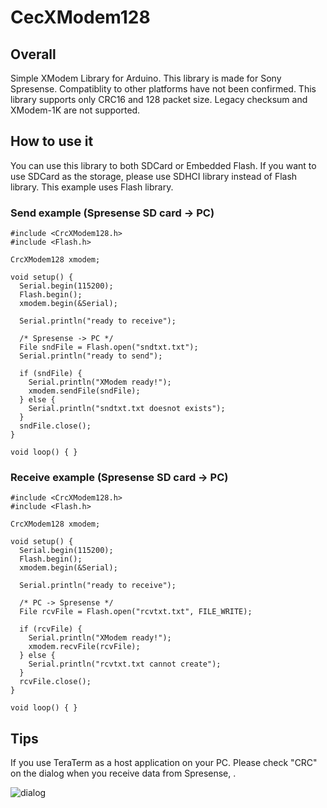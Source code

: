 # CecXModem128

## Overall
Simple XModem Library for Arduino. This library is made for Sony Spresense. Compatiblity to other platforms have not been confirmed.
This library supports only CRC16 and 128 packet size. Legacy checksum and XModem-1K are not supported.

## How to use it
You can use this library to both SDCard or Embedded Flash. If you want to use SDCard as the storage, 
please use SDHCI library instead of Flash library. This example uses Flash library.


### Send example (Spresense SD card -> PC)

    #include <CrcXModem128.h>
    #include <Flash.h>
    
    CrcXModem128 xmodem;
    
    void setup() {
      Serial.begin(115200);
      Flash.begin();
      xmodem.begin(&Serial);

      Serial.println("ready to receive");

      /* Spresense -> PC */
      File sndFile = Flash.open("sndtxt.txt");
      Serial.println("ready to send");
    
      if (sndFile) {
        Serial.println("XModem ready!");
        xmodem.sendFile(sndFile);
      } else {
        Serial.println("sndtxt.txt doesnot exists");
      }
      sndFile.close();
    }
    
    void loop() { }    

### Receive example (Spresense SD card -> PC)
    #include <CrcXModem128.h>
    #include <Flash.h>
    
    CrcXModem128 xmodem;
    
    void setup() {
      Serial.begin(115200);
      Flash.begin();
      xmodem.begin(&Serial);
      
      Serial.println("ready to receive");
    
      /* PC -> Spresense */
      File rcvFile = Flash.open("rcvtxt.txt", FILE_WRITE);
    
      if (rcvFile) {  
        Serial.println("XModem ready!");
        xmodem.recvFile(rcvFile);
      } else {
        Serial.println("rcvtxt.txt cannot create");
      }
      rcvFile.close();
    }
    
    void loop() { }
    
## Tips
 If you use TeraTerm as a host application on your PC. Please check "CRC" on the dialog when you receive data from Spresense, .
 
![dialog](https://user-images.githubusercontent.com/18510684/91984640-36801700-ed67-11ea-908b-521bd6db5cc3.png)
